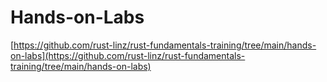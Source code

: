 # Hands-on-Labs

[https://github.com/rust-linz/rust-fundamentals-training/tree/main/hands-on-labs](https://github.com/rust-linz/rust-fundamentals-training/tree/main/hands-on-labs)
